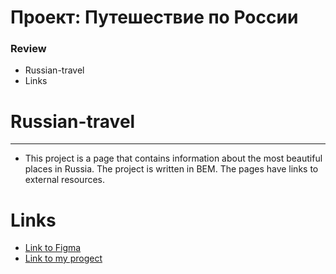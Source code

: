 # Проект: Путешествие по России

### Review
* Russian-travel
* Links



# Russian-travel
_________________________________________________________________________________________________________________________________________________________________________
* This project is a page that contains information about the most beautiful places in Russia. The project is written in BEM. The pages have links to external resources.

# Links
* [Link to Figma](https://www.figma.com/file/5S2WSbEFL6awjVWJ0NWL8Q/Sprint-3_-Russia-_-desktop-mobile?node-id=28503%3A0)
* [Link to my progect](https://nikapanika.github.io/russian-travel/index.html)